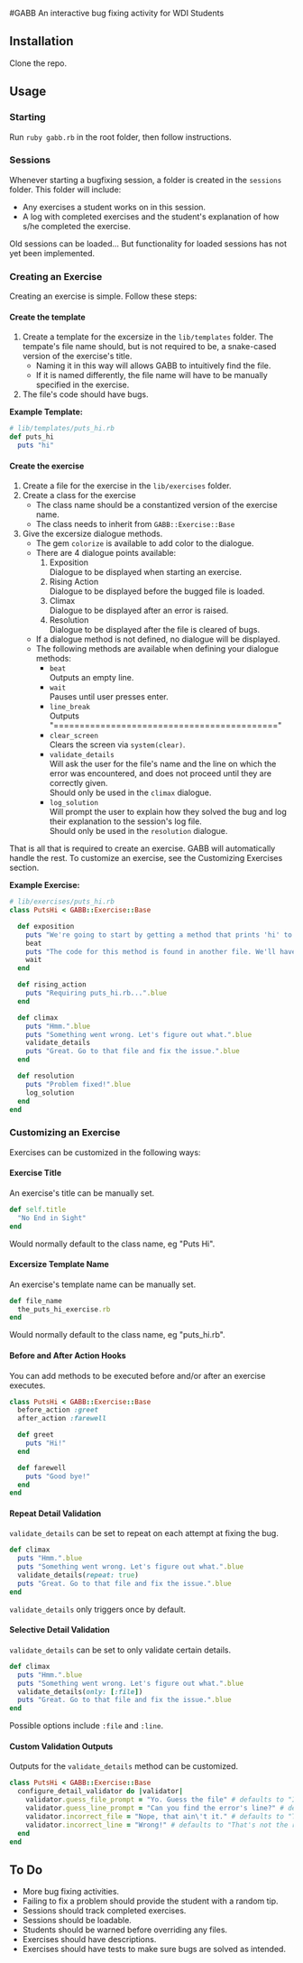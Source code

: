 #GABB
An interactive bug fixing activity for WDI Students
## Installation
Clone the repo.
## Usage
### Starting
Run `ruby gabb.rb` in the root folder, then follow instructions.

### Sessions
Whenever starting a bugfixing session, a folder is created in the `sessions` folder. This folder will include:
* Any exercises a student works on in this session.
* A log with completed exercises and the student's explanation of how s/he completed the exercise.

Old sessions can be loaded... But functionality for loaded sessions has not yet been implemented.

### Creating an Exercise
Creating an exercise is simple. Follow these steps:

#### Create the template
1. Create a template for the excersize in the `lib/templates` folder. The tempate's file name should, but is not required to be, a snake-cased version of the exercise's title.
    * Naming it in this way will allows GABB to intuitively find the file.
    * If it is named differently, the file name will have to be manually specified in the exercise.
2. The file's code should have bugs.

**Example Template:**
```ruby
# lib/templates/puts_hi.rb
def puts_hi
  puts "hi"

```

#### Create the exercise
1. Create a file for the exercise in the `lib/exercises` folder.
2. Create a class for the exercise
    * The class name should be a constantized version of the exercise name.
    * The class needs to inherit from `GABB::Exercise::Base`
3. Give the excersize dialogue methods.
    * The gem `colorize` is available to add color to the dialogue.
    * There are 4 dialogue points available:
        1. Exposition<br>
          Dialogue to be displayed when starting an exercise.
        2. Rising Action<br>
          Dialogue to be displayed before the bugged file is loaded.
        3. Climax<br>
          Dialogue to be displayed after an error is raised.
        4. Resolution<br>
          Dialogue to be displayed after the file is cleared of bugs.
    * If a dialogue method is not defined, no dialogue will be displayed.
    * The following methods are available when defining your dialogue methods:
        * `beat`<br>
          Outputs an empty line.
        * `wait`<br>
          Pauses until user presses enter.
        * `line_break`<br>
          Outputs "==========================================="
        * `clear_screen`<br>
          Clears the screen via `system(clear)`.
        * `validate_details`<br>
          Will ask the user for the file's name and the line on which the error was encountered, and does not proceed until they are correctly given.<br>
          Should only be used in the `climax` dialogue.
        * `log_solution`<br>
          Will prompt the user to explain how they solved the bug and log their explanation to the session's log file.<br>
          Should only be used in the `resolution` dialogue.

That is all that is required to create an exercise. GABB will automatically handle the rest. To customize an exercise, see the Customizing Exercises section.


**Example Exercise:**
```ruby
# lib/exercises/puts_hi.rb
class PutsHi < GABB::Exercise::Base

  def exposition
    puts "We're going to start by getting a method that prints 'hi' to the screen.".blue
    beat
    puts "The code for this method is found in another file. We'll have to require it before we can use the code.".blue
    wait
  end

  def rising_action
    puts "Requiring puts_hi.rb...".blue
  end

  def climax
    puts "Hmm.".blue
    puts "Something went wrong. Let's figure out what.".blue
    validate_details
    puts "Great. Go to that file and fix the issue.".blue
  end

  def resolution
    puts "Problem fixed!".blue
    log_solution
  end
end
```
### Customizing an Exercise

Exercises can be customized in the following ways:

#### Exercise Title
An exercise's title can be manually set.
```ruby
def self.title
  "No End in Sight"
end
```
Would normally default to the class name, eg "Puts Hi".

#### Excersize Template Name
An exercise's template name can be manually set.
```ruby
def file_name
  the_puts_hi_exercise.rb
end
```
Would normally default to the class name, eg "puts_hi.rb".

#### Before and After Action Hooks
You can add methods to be executed before and/or after an exercise executes.
```ruby
class PutsHi < GABB::Exercise::Base
  before_action :greet
  after_action :farewell

  def greet
    puts "Hi!"
  end

  def farewell
    puts "Good bye!"
  end
end
```

#### Repeat Detail Validation
`validate_details` can be set to repeat on each attempt at fixing the bug.
```ruby
def climax
  puts "Hmm.".blue
  puts "Something went wrong. Let's figure out what.".blue
  validate_details(repeat: true)
  puts "Great. Go to that file and fix the issue.".blue
end
```
`validate_details` only triggers once by default.

#### Selective Detail Validation
`validate_details` can be set to only validate certain details.
```ruby
def climax
  puts "Hmm.".blue
  puts "Something went wrong. Let's figure out what.".blue
  validate_details(only: [:file])
  puts "Great. Go to that file and fix the issue.".blue
end
```
Possible options include `:file` and `:line`.

#### Custom Validation Outputs
Outputs for the `validate_details` method can be customized.
```ruby
class PutsHi < GABB::Exercise::Base
  configure_detail_validator do |validator|
    validator.guess_file_prompt = "Yo. Guess the file" # defaults to "In what file is the error?".blue
    validator.guess_line_prompt = "Can you find the error's line?" # defaults to "On what line is the error?".blue
    validator.incorrect_file = "Nope, that ain\'t it." # defaults to "That's not the right file".yellow
    validator.incorrect_line = "Wrong!" # defaults to "That's not the right line".yellow 
  end
end
```


## To Do
* More bug fixing activities.
* Failing to fix a problem should provide the student with a random tip.
* Sessions should track completed exercises.
* Sessions should be loadable.
* Students should be warned before overriding any files.
* Exercises should have descriptions.
* Exercises should have tests to make sure bugs are solved as intended.